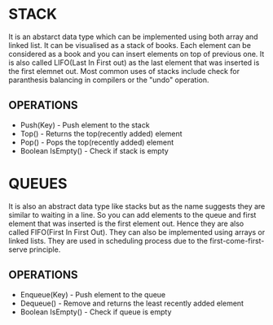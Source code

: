 # STACK

It is an abstarct data type which can be implemented using both array and linked list. It can be visualised as a stack of books. Each element can be considered as a book and you can insert elements on top of previous one. It is also called LIFO(Last In First out) as the last element that was inserted is the first elemnet out. Most common uses of stacks include check for paranthesis balancing in compilers or the "undo" operation.

## OPERATIONS
- Push(Key) - Push element to the stack
- Top() - Returns the top(recently added) element
- Pop() - Pops the top(recently added) element
- Boolean IsEmpty() - Check if stack is empty

# QUEUES

It is also an abstract data type like stacks but as the name suggests they are similar to waiting in a line. So you can add elements to the queue and first element that was inserted is the first element out. Hence they are also called FIFO(First In First Out). They can also be implemented using arrays or linked lists. They are used in scheduling process due to the first-come-first-serve principle.

## OPERATIONS
- Enqueue(Key) - Push element to the queue
- Dequeue() - Remove and returns the least recently added element
- Boolean IsEmpty() - Check if queue is empty 

